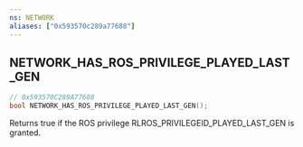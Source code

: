 ```yaml
---
ns: NETWORK
aliases: ["0x593570c289a77688"]
---
```

## NETWORK_HAS_ROS_PRIVILEGE_PLAYED_LAST_GEN

```c
// 0x593570C289A77688
bool NETWORK_HAS_ROS_PRIVILEGE_PLAYED_LAST_GEN();
```

Returns true if the ROS privilege RLROS_PRIVILEGEID_PLAYED_LAST_GEN is granted.

